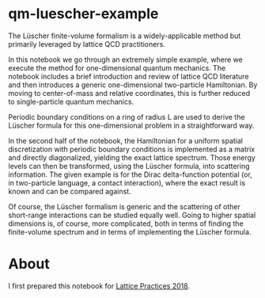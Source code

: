 # qm-luescher-example

The Lüscher finite-volume formalism is a widely-applicable method but primarily leveraged by lattice QCD practitioners.

In this notebook we go through an extremely simple example, where we execute the method for one-dimensional quantum mechanics.  The notebook includes a brief introduction and review of lattice QCD literature and then introduces a generic one-dimensional two-particle Hamiltonian.  By moving to center-of-mass and relative coordinates, this is further reduced to single-particle quantum mechanics.

Periodic boundary conditions on a ring of radius L are used to derive the Lüscher formula for this one-dimensional problem in a straightforward way.

In the second half of the notebook, the Hamiltonian for a uniform spatial discretization with periodic boundary conditions is implemented as a matrix and directly diagonalized, yielding the exact lattice spectrum.  Those energy levels can then be transformed, using the Lüscher formula, into scattering information.  The given example is for the Dirac delta-function potential (or, in two-particle language, a contact interaction), where the exact result is known and can be compared against.

Of course, the Lüscher formalism is generic and the scattering of other short-range interactions can be studied equally well.  Going to higher spatial dimensions is, of course, more complicated, both in terms of finding the finite-volume spectrum and in terms of implementing the Lüscher formula.

# About

I first prepared this notebook for [Lattice Practices 2018][latprac18].

[latprac18]:    https://indico-jsc.fz-juelich.de/event/80/